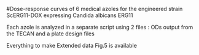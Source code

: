 #Dose-response curves of 6 medical azoles for the engineered strain ScERG11-DOX expressing Candida albicans ERG11

Each azole is analyzed in a separate script using 2 files : ODs output from the TECAN and a plate design files

Everything to make Extended data Fig.5 is available

